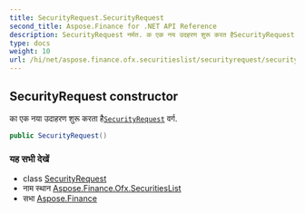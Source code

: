 ```yaml
---
title: SecurityRequest.SecurityRequest
second_title: Aspose.Finance for .NET API Reference
description: SecurityRequest नर्मत. क एक नय उदहरण शुरू करत हैSecurityRequest वर्ग.
type: docs
weight: 10
url: /hi/net/aspose.finance.ofx.securitieslist/securityrequest/securityrequest/
---
```

## SecurityRequest constructor

का एक नया उदाहरण शुरू करता है[`SecurityRequest`](../) वर्ग.

```csharp
public SecurityRequest()
```

### यह सभी देखें

* class [SecurityRequest](../)
* नाम स्थान [Aspose.Finance.Ofx.SecuritiesList](../../securityrequest/)
* सभा [Aspose.Finance](../../../)


